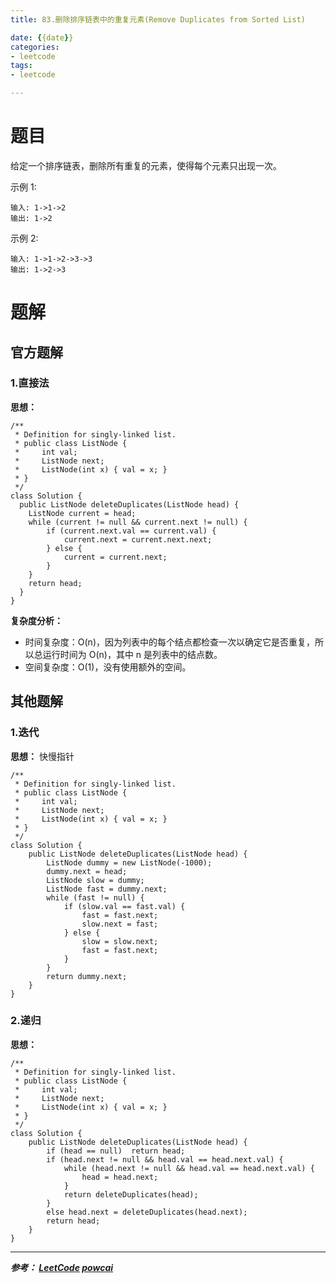 ```yaml
---
title: 83.删除排序链表中的重复元素(Remove Duplicates from Sorted List)

date: {{date}}
categories:
- leetcode
tags:
- leetcode

---
```

# 题目

给定一个排序链表，删除所有重复的元素，使得每个元素只出现一次。

示例 1:
```
输入: 1->1->2
输出: 1->2
```
示例 2:
```
输入: 1->1->2->3->3
输出: 1->2->3
```


# 题解

## 官方题解
### 1.直接法
**思想：**

```
/**
 * Definition for singly-linked list.
 * public class ListNode {
 *     int val;
 *     ListNode next;
 *     ListNode(int x) { val = x; }
 * }
 */
class Solution {
  public ListNode deleteDuplicates(ListNode head) {
    ListNode current = head;
    while (current != null && current.next != null) {
        if (current.next.val == current.val) {
            current.next = current.next.next;
        } else {
            current = current.next;
        }
    }
    return head;
  }
}
```
**复杂度分析：**
- 时间复杂度：O(n)，因为列表中的每个结点都检查一次以确定它是否重复，所以总运行时间为 O(n)，其中 n 是列表中的结点数。
- 空间复杂度：O(1)，没有使用额外的空间。


## 其他题解
### 1.迭代
**思想：** 快慢指针

```
/**
 * Definition for singly-linked list.
 * public class ListNode {
 *     int val;
 *     ListNode next;
 *     ListNode(int x) { val = x; }
 * }
 */
class Solution {
    public ListNode deleteDuplicates(ListNode head) {
        ListNode dummy = new ListNode(-1000);
        dummy.next = head;
        ListNode slow = dummy;
        ListNode fast = dummy.next;
        while (fast != null) {
            if (slow.val == fast.val) {
                fast = fast.next;
                slow.next = fast;
            } else {
                slow = slow.next;
                fast = fast.next;
            }
        }
        return dummy.next;
    }
}
```


### 2.递归
**思想：**

```
/**
 * Definition for singly-linked list.
 * public class ListNode {
 *     int val;
 *     ListNode next;
 *     ListNode(int x) { val = x; }
 * }
 */
class Solution {
    public ListNode deleteDuplicates(ListNode head) {
        if (head == null)  return head;
        if (head.next != null && head.val == head.next.val) {
            while (head.next != null && head.val == head.next.val) {
                head = head.next;
            }
            return deleteDuplicates(head);
        }
        else head.next = deleteDuplicates(head.next);
        return head;
    }
}

```

---
***参考：
[LeetCode](https://leetcode-cn.com/problems/remove-duplicates-from-sorted-list/solution/shan-chu-pai-xu-lian-biao-zhong-de-zhong-fu-yuan-s/)
[powcai](https://leetcode-cn.com/problems/remove-duplicates-from-sorted-list/solution/di-gui-yu-fei-di-gui-by-powcai/)***
